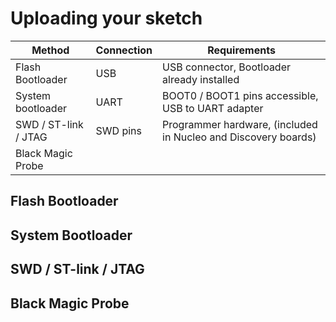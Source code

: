 # Uploading your sketch

Method               | Connection | Requirements
---------------------|------------------|----
Flash Bootloader     | USB      | USB connector, Bootloader already installed
System bootloader    | UART     | BOOT0 / BOOT1 pins accessible, USB to UART adapter
SWD / ST-link / JTAG | SWD pins | Programmer hardware, (included in Nucleo and Discovery boards)
Black Magic Probe    |          | 

## Flash Bootloader



## System Bootloader


## SWD / ST-link / JTAG


## Black Magic Probe
